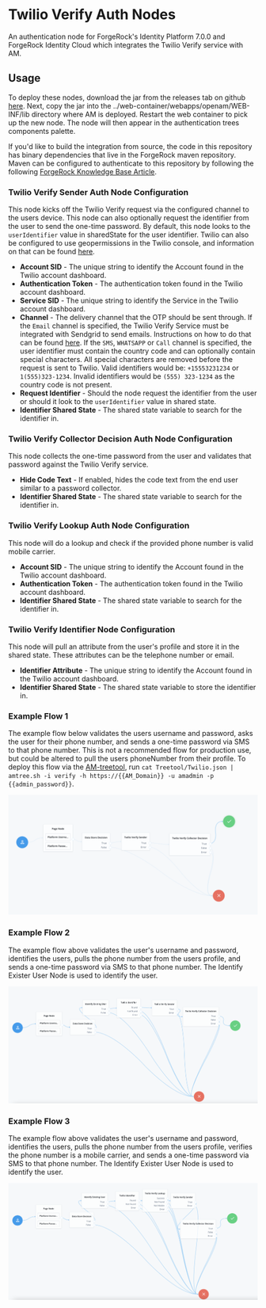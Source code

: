 <!--
 * The contents of this file are subject to the terms of the Common Development and
 * Distribution License (the License). You may not use this file except in compliance with the
 * License.
 *
 * You can obtain a copy of the License at legal/CDDLv1.0.txt. See the License for the
 * specific language governing permission and limitations under the License.
 *
 * When distributing Covered Software, include this CDDL Header Notice in each file and include
 * the License file at legal/CDDLv1.0.txt. If applicable, add the following below the CDDL
 * Header, with the fields enclosed by brackets [] replaced by your own identifying
 * information: "Portions copyright [year] [name of copyright owner]".
 *
 * Copyright 2019 ForgeRock AS.
-->
# Twilio Verify Auth Nodes

An authentication node for ForgeRock's Identity Platform 7.0.0 and ForgeRock Identity Cloud which integrates the Twilio Verify service with AM.

## Usage 

To deploy these nodes, download the jar from the releases tab on github 
[here](https://github.com/ForgeRock/Twilio-Verify-Auth-Tree-Nodes/releases/latest). Next, copy the jar into the 
../web-container/webapps/openam/WEB-INF/lib directory where AM is deployed. Restart the web container to pick up the 
new node. The node will then appear in the authentication trees components palette.

If you'd like to build the integration from source, the code in this repository has binary dependencies that live in
 the ForgeRock maven repository. Maven can be configured to authenticate to this repository by following the
  following [ForgeRock Knowledge Base Article](https://backstage.forgerock.com/knowledge/kb/article/a74096897).

### Twilio Verify Sender Auth Node Configuration
This node kicks off the Twilio Verify request via the configured channel to the users device. This node can
 also optionally request the identifier from the user to send the one-time password. By default, this node looks
  to the `userIdentifier` value in sharedState for the user identifier. Twilio can also be configured to use geopermissions in the Twilio console, and information on that can be found [here](https://www.twilio.com/docs/verify/preventing-toll-fraud/verify-geo-permissions).
* **Account SID** - The unique string to identify the Account found in the Twilio account dashboard.
* **Authentication Token** - The authentication token found in the Twilio account dashboard.
* **Service SID** - The unique string to identify the Service in the Twilio account dashboard.
* **Channel** - The delivery channel that the OTP should be sent through. If the `Email` channel is specified,
 the Twilio Verify Service must be integrated with Sendgrid to send emails. Instructions on how to do that can be
found [here](https://www.twilio.com/docs/verify/email). If the `SMS`, `WHATSAPP` or `Call` channel is specified, the user
identifier must contain the country code and can optionally contain special characters. All special characters are
removed before the request is sent to Twilio. Valid identifiers would be: `+15553231234` or `1(555)323-1234`. Invalid
identifiers would be `(555) 323-1234` as the country code is not present.
* **Request Identifier** - Should the node request the identifier from the user or should it look to the `userIdentifier` value in shared state.
* **Identifier Shared State** - The shared state variable to search for the identifier in.

### Twilio Verify Collector Decision Auth Node Configuration
This node collects the one-time password from the user and validates that password against the Twilio Verify service.
* **Hide Code Text** - If enabled, hides the code text from the end user similar to a password collector.
* **Identifier Shared State** - The shared state variable to search for the identifier in.

### Twilio Verify Lookup Auth Node Configuration
This node will do a lookup and check if the provided phone number is valid mobile carrier.
* **Account SID** - The unique string to identify the Account found in the Twilio account dashboard.
* **Authentication Token** - The authentication token found in the Twilio account dashboard.
* **Identifier Shared State** - The shared state variable to search for the identifier in.

### Twilio Verify Identifier Node Configuration
This node will pull an attribute from the user's profile and store it in the shared state. These attributes can be the telephone number or email.
* **Identifier Attribute** - The unique string to identify the Account found in the Twilio account dashboard.
* **Identifier Shared State** - The shared state variable to store the identifier in.


### Example Flow 1
The example flow below validates the users username and password, asks the user for their phone number, and
sends a one-time password via SMS to that phone number. This is not a recommended flow for production use, but could
be altered to pull the users phoneNumber from their profile.
To deploy this flow via the [AM-treetool](https://github.com/jonknightfr/AM-treetool), run 
`cat Treetool/Twilio.json | amtree.sh -i verify -h https://{{AM_Domain}} -u amadmin -p {{admin_password}}`.

![ScreenShot](./images/verify.png)

### Example Flow 2
The example flow above validates the user's username and password, identifies the users, pulls the phone number from the users profile, and sends a one-time password via SMS to that phone number. The Identify Exister User Node is used to identify the user.

![ScreenShot](./images/verify-2.png)

### Example Flow 3
The example flow above validates the user's username and password, identifies the users, pulls the phone number from the users profile, verifies the phone number is a mobile carrier, and sends a one-time password via SMS to that phone number. The Identify Exister User Node is used to identify the user.

![ScreenShot](./images/verify-3.png)

[forgerock_platform]: https://www.forgerock.com/platform/  
